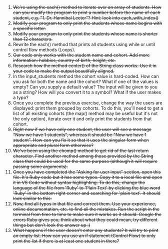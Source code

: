 1. ~~We're using the each() method to iterate over an array of students. How can you modify the program to print a number before the name of each student, e.g. "1. Dr. Hannibal Lecter"? Hint: look into each_with_index()~~
1. ~~Modify your program to only print the students whose name begins with a specific letter.~~
1. ~~Modify your program to only print the students whose name is shorter than 12 characters.~~
1. Rewrite the each() method that prints all students using while or until control flow methods (Loops).
1. ~~Our code only works with the student name and cohort. Add more information: hobbies, country of birth, height, etc.~~
1. ~~Research how the method center() of the String class works. Use it in your code to make the output beautifully aligned.~~
1. In the input_students method the cohort value is hard-coded. How can you ask for both the name and the cohort? What if one of the values is empty? Can you supply a default value? The input will be given to you as a string? How will you convert it to a symbol? What if the user makes a typo?
1. Once you complete the previous exercise, change the way the users are displayed: print them grouped by cohorts. To do this, you'll need to get a list of all existing cohorts (the map() method may be useful but it's not the only option), iterate over it and only print the students from that cohort.
1. ~~Right now if we have only one student, the user will see a message "Now we have 1 students", whereas it should be "Now we have 1 student". How can you fix it so that it uses the singular form when appropriate and plural form otherwise?~~
1. ~~We've been using the chomp() method to get rid of the last return character. Find another method among those provided by the String class that could be used for the same purpose (although it will require passing some arguments).~~
1. ~~Once you have completed the "Asking for user input" section, open this file. It's Ruby code but it has some typos. Copy it to a local file and open it in VS Code without syntax highlighting. To do this, change the language of the file from 'Ruby' to 'Plain Text' by clicking the blue word 'Ruby' in the bottom right corner and searching for 'plain text'. It should look similar to this:~~
1. ~~Now, find all typos in that file and correct them. Use your experience, online documentation, etc. to find all the mistakes. Run the script in the terminal from time to time to make sure it works as it should. Google the errors Ruby gives you, think about what they could mean, try different things but don't look the answer up :)~~
1. ~~What happens if the user doesn't enter any students? It will try to print an empty list. How can you use an if statement (Control Flow) to only print the list if there is at least one student in there?~~
